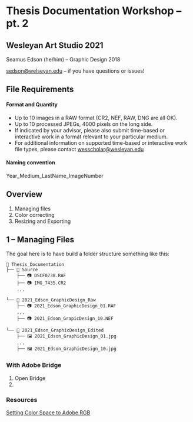 # Thesis Documentation Workshop – pt. 2

## Wesleyan Art Studio 2021

Seamus Edson (he/him) – Graphic Design 2018

sedson@welseyan.edu – if you have questions or issues!

## File Requirements

#### Format and Quantity

- Up to 10 images in a RAW format (CR2, NEF, RAW, DNG are all OK).
- Up to 10 processed JPEGs, 4000 pixels on the long side.
- If indicated by your advisor, please also submit time-based or interactive work in a format relevant to your particular medium.
- For additional information on supported time-based or interactive work file types, please contact wesscholar@wesleyan.edu

#### Naming convention

Year_Medium_LastName_ImageNumber

## Overview

1. Managing files
1. Color correcting
1. Resizing and Exporting


## 1 – Managing Files

The goal here is to have build a folder structure something like this:

```
📁 Thesis_Documentation
├── 📁 Source
    ├── 📷 DSCF0738.RAF
    ├── 📷 IMG_7435.CR2
    ...

└── 📁 2021_Edson_GraphicDesign_Raw
    ├── 📷 2021_Edson_GraphicDesign_01.RAF
    ...
    ├── 📷 2021_Edson_GrapicDesign_10.NEF

└── 📁 2021_Edson_GraphicDesign_Edited
    ├── 🖼️ 2021_Edson_GraphicDesign_01.jpg
    ...
    ├── 🖼️ 2021_Edson_GraphicDesign_10.jpg
```

### With Adobe Bridge
1. Open Bridge
2.




### Resources

[Setting Color Space to Adobe RGB](https://www.photoshopessentials.com/basics/color-settings/)
